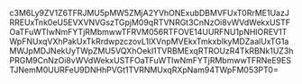 c3M6Ly9ZV1Z6TFRJMU5pMW5ZMjA2YVhONExubDBMVFUxT0RrME1UazJRREUxTnk0eU5EVXVNVGszTGpjM09qRTVNRGt3CnNzOi8vWVdWekxUSTFOaTFuWTIwNmFYTjRMbmwwTFRVM056RTFOVE14UURFNU1pNHlOREV1TWpFNUxqVXhPakUxTkRrdwpzczovL1lXVnpMVEkxTmkxblkyMDZaalUxTG1aMWJpMDJNekUyTWpZMU5VQXhOekl1TVRBMExqRTROUzR4TkRBNk1UZ3hPRGM9CnNzOi8vWVdWekxUSTFOaTFuWTIwNmFYTjRMbmwwTFRNeE9ESTJNemM0UURFeU9DNHhPVGt1TVRNMUxqRXpNam94TWpFM053PT0=